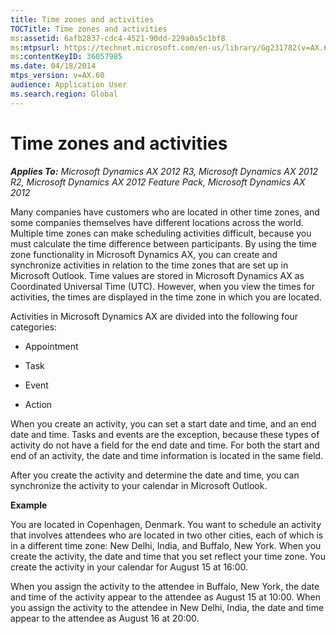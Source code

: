 ```yaml
---
title: Time zones and activities
TOCTitle: Time zones and activities
ms:assetid: 6afb2837-cdc4-4521-90dd-229a0a5c1bf8
ms:mtpsurl: https://technet.microsoft.com/en-us/library/Gg231782(v=AX.60)
ms:contentKeyID: 36057985
ms.date: 04/18/2014
mtps_version: v=AX.60
audience: Application User
ms.search.region: Global
---
```


# Time zones and activities 


_**Applies To:** Microsoft Dynamics AX 2012 R3, Microsoft Dynamics AX 2012 R2, Microsoft Dynamics AX 2012 Feature Pack, Microsoft Dynamics AX 2012_

Many companies have customers who are located in other time zones, and some companies themselves have different locations across the world. Multiple time zones can make scheduling activities difficult, because you must calculate the time difference between participants. By using the time zone functionality in Microsoft Dynamics AX, you can create and synchronize activities in relation to the time zones that are set up in Microsoft Outlook. Time values are stored in Microsoft Dynamics AX as Coordinated Universal Time (UTC). However, when you view the times for activities, the times are displayed in the time zone in which you are located.

Activities in Microsoft Dynamics AX are divided into the following four categories:

  - Appointment

  - Task

  - Event

  - Action

When you create an activity, you can set a start date and time, and an end date and time. Tasks and events are the exception, because these types of activity do not have a field for the end date and time. For both the start and end of an activity, the date and time information is located in the same field.

After you create the activity and determine the date and time, you can synchronize the activity to your calendar in Microsoft Outlook.

**Example**

You are located in Copenhagen, Denmark. You want to schedule an activity that involves attendees who are located in two other cities, each of which is in a different time zone: New Delhi, India, and Buffalo, New York. When you create the activity, the date and time that you set reflect your time zone. You create the activity in your calendar for August 15 at 16:00.

When you assign the activity to the attendee in Buffalo, New York, the date and time of the activity appear to the attendee as August 15 at 10:00. When you assign the activity to the attendee in New Delhi, India, the date and time appear to the attendee as August 16 at 20:00.

  


